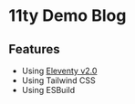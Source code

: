 # 11ty Demo Blog

## Features

- Using [Eleventy v2.0](https://www.11ty.dev/blog/eleventy-v2/)
- Using Tailwind CSS
- Using ESBuild
